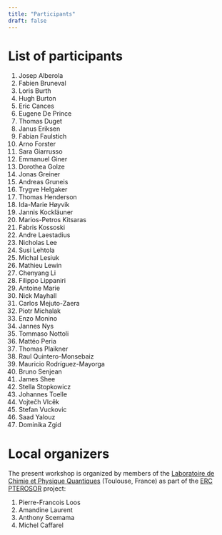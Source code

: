 ```yaml
---
title: "Participants"
draft: false
---
```


# List of participants

1. Josep Alberola <!-- albojo@alumni.uv.es -->
1. Fabien Bruneval <!-- fabien.bruneval@cea.fr -->
1. Loris Burth <!-- loris.burth@univ-tlse3.fr -->
1. Hugh Burton <!-- hgaburton@gmail.com -->
1. Eric Cances <!-- cances@cermics.enpc.fr --> 
1. Eugene De Prince <!-- adeprince@fsu.edu --> 
1. Thomas Duget <!-- thomas.duguet@cea.fr -->
1. Janus Eriksen <!-- janus@kemi.dtu.dk -->
1. Fabian Faulstich <!-- faulsf@rpi.edu -->
1. Arno Forster <!-- a.t.l.foerster@vu.nl -->
1. Sara Giarrusso <!-- sara.giarrusso@universite-paris-saclay.fr -->
1. Emmanuel Giner <!-- giner.emmanuel@gmail.com -->
1. Dorothea Golze <!-- dorothea.golze@tu-dresden.de -->
1. Jonas Greiner <!-- jongr@kemi.dtu.dk -->
1. Andreas Gruneis <!-- andreas.grueneis@tuwien.ac.at -->
1. Trygve Helgaker <!-- t.u.helgaker@kjemi.uio.no --> 
1. Thomas Henderson <!-- th4@rice.edu --> 
1. Ida-Marie Høyvik <!-- ida-marie.hoyvik@ntnu.no -->
1. Jannis Kockläuner <!-- jannis.kocklaeuner@tu-dresden.de -->
1. Marios-Petros Kitsaras <!-- kitsaras@irsamc.ups-tlse.fr -->
1. Fabris Kossoski <!-- fkossoski@irsamc.ups-tlse.fr -->
1. Andre Laestadius <!-- andre.laestadius@kjemi.uio.no -->
1. Nicholas Lee <!-- nicholas.lee@pmb.ox.ac.uk -->
1. Susi Lehtola <!-- susi.lehtola@helsinki.fi -->
1. Michal Lesiuk <!-- m.lesiuk@uw.edu.pl -->
1. Mathieu Lewin <!-- mathieu.lewin@math.cnrs.fr -->
1. Chenyang Li <!-- chenyang.li@bnu.edu.cn -->
1. Filippo Lippaniri <!-- filippo.lipparini@unipi.it -->
1. Antoine Marie <!-- amarie@irsamc.ups-tlse.fr -->
1. Nick Mayhall <!-- mathieu.lewin@math.cnrs.fr -->
1. Carlos Mejuto-Zaera <!-- cmejutoz@sissa.it -->
1. Piotr Michalak <!-- p.michalak13@uw.edu.pl -->
1. Enzo Monino <!-- monino.enzo@gmail.com -->
1. Jannes Nys <!-- jannys@ethz.ch -->
1. Tommaso Nottoli <!-- tommaso.nottoli@dcci.unipi.it -->
1. Mattéo Peria <!-- matteo.peria@sorbonne-universite.fr -->
1. Thomas Plaikner <!-- thomas.plaikner@tuwien.ac.at -->
1. Raul Quintero-Monsebaiz <!-- raulmon88@gmail.com -->
1. Mauricio Rodríguez-Mayorga <!-- marm3.14@gmail.com -->
1. Bruno Senjean <!-- bsenjean@gmail.com --> 
1. James Shee <!-- js327@rice.edu -->
1. Stella Stopkowicz <!-- stella.stopkowicz@uni-saarland.de -->
1. Johannes Toelle <!-- j_toel01@uni-muenster.de -->
1. Vojtečh Vlcěk <!-- vlcek@chem.ucsb.edu -->
1. Stefan Vuckovic <!-- stefanvuckovic1@gmail.com -->
1. Saad Yalouz <!-- yalouzsaad@gmail.com -->
1. Dominika Zgid <!-- dominika.zgid@gmail.com -->

# Local organizers 

The present workshop is organized by members of the [Laboratoire de Chimie et Physique Quantiques](https://www.lcpq.ups-tlse.fr/?lang=en) (Toulouse, France) as part of the [ERC PTEROSOR](https://lcpq.github.io/PTEROSOR/) project:
<br>
1. Pierre-Francois Loos	<!-- loos@irsamc.ups-tlse.fr -->
1. Amandine Laurent <!-- amandine.laurent@irsamc.ups-tlse.fr -->
1. Anthony Scemama <!-- scemama@gmail.com -->
1. Michel Caffarel <!-- michel.caffarel@gmail.com -->

